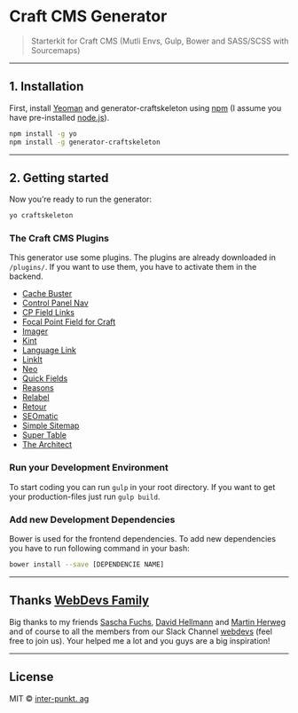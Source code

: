 # Craft CMS Generator
> Starterkit for Craft CMS (Mutli Envs, Gulp, Bower and SASS/SCSS with Sourcemaps)

***

## 1. Installation
First, install [Yeoman](http://yeoman.io) and generator-craftskeleton using [npm](https://www.npmjs.com/) (I assume you have pre-installed [node.js](https://nodejs.org/)).
```bash
npm install -g yo
npm install -g generator-craftskeleton
```

***

## 2. Getting started
Now you’re ready to run the generator:
```bash
yo craftskeleton
```

### The Craft CMS Plugins
This generator use some plugins. The plugins are already downloaded in `/plugins/`. If you want to use them, you have to activate them in the backend.

- [Cache Buster](https://github.com/focuslabllc/craftcms-cachebuster)
- [Control Panel Nav](https://github.com/engram-design/CPNav)
- [CP Field Links](https://github.com/mmikkel/CpFieldLinks-Craft)
- [Focal Point Field for Craft](https://github.com/aelvan/FocalPointField-Craft)
- [Imager](https://github.com/aelvan/Imager-Craft)
- [Kint](https://github.com/mildlygeeky/craft_kint)
- [Language Link](https://github.com/lindseydiloreto/craft-languagelink)
- [LinkIt](https://github.com/fruitstudios/LinkIt)
- [Neo](https://github.com/benjamminf/craft-neo)
- [Quick Fields](https://github.com/benjamminf/craft-quick-field)
- [Reasons](https://github.com/mmikkel/Reasons-Craft)
- [Relabel](https://github.com/benjamminf/craft-relabel)
- [Retour](https://github.com/nystudio107/retour)
- [SEOmatic](https://github.com/nystudio107/seomatic)
- [Simple Sitemap](https://github.com/xodigital/SimpleSitemap)
- [Super Table](https://github.com/engram-design/SuperTable)
- [The Architect](https://github.com/Pennebaker/craftcms-thearchitect)


### Run your Development Environment
To start coding you can run `gulp` in your root directory. If you want to get your production-files just run `gulp build`.

### Add new Development Dependencies
Bower is used for the frontend dependencies. To add new dependencies you have to run following command in your bash:
```bash
bower install --save [DEPENDENCIE NAME]
```

***
## Thanks [WebDevs Family](http://webdevs.xyz/)
Big thanks to my friends [Sascha Fuchs](https://github.com/gisu), [David Hellmann](https://github.com/davidhellmann) and [Martin Herweg](https://github.com/martinherweg) and of course to all the members from our Slack Channel [webdevs](http://webdevs.xyz/) (feel free to join us). Your helped me a lot and you guys are a big inspiration!

***
## License
MIT © [inter-punkt. ag](http://inter-punkt.ch/)
